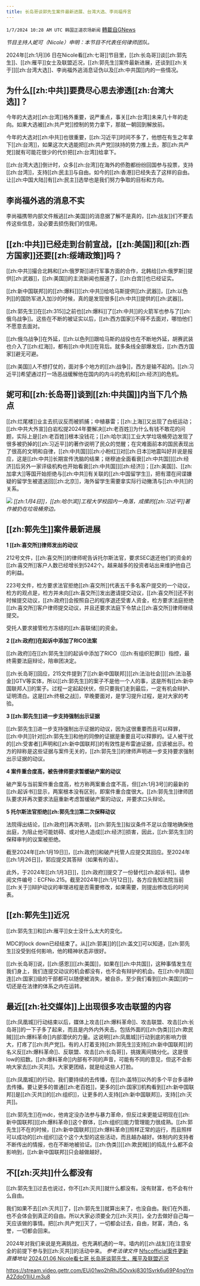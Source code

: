 ```yaml
---
title: 长岛哥谈郭先生案件最新进展、台湾大选、李尚福传言
---
```

`1/7/2024 10:28 AM UTC 韩国正道农场新闻` [轉載自GNews](https://gnews.org/articles/2193303)

*节目主持人妮可（Nicole）申明：本节目不代表任何律师团队。*

2024年[[zh:1月]]6 日在Nicole看[[zh:七哥]]节目里，[[zh:长岛哥]]谈[[zh:郭先生]]、[[zh:雁平]]女士及联盟近况，[[zh:郭先生]]案件最新进展，还谈到[[zh:关于]][[zh:台湾大选]]、李尚福外逃消息证伪以及[[zh:中共国]]内的一些情况。

## 为什么[[zh:中共]]要费尽心思去渗透[[zh:台湾大选]]？

今年的大选对[[zh:台湾]]格外重要，说严重点，事关[[zh:台湾]]未来几十年的走向。如果大选被[[zh:共产党]]控制的势力拿下，那就一朝回到解放前。

今年的大选对[[zh:中共]]也很重要，[[zh:习近平]]时间不多了，他想在有生之年拿下[[zh:台湾]]，如果这次大选能把[[zh:共产党]]扶持的势力推上去，那[[zh:共产党]]就有可能花很少的代价把[[zh:台湾]]给拿下。

[[zh:台湾大选]]倒计时，众多[[zh:台湾]]在海外的侨胞都纷纷回国参与投票，支持[[zh:台湾]]，支持[[zh:民主]]与自由。如今的[[zh:香港]]已经失去了这样的自由。让[[zh:中国大陆]]有[[zh:民主]]选举也是我们努力争取的目标和方向。

## 李尚福外逃的消息不实

李尚福携带内部文件叛逃[[zh:美国]]的消息据了解不是真的，[[zh:战友]]们不要去传这些信息，没必要去损伤我们的信用。

## [[zh:中共]]已经走到台前宣战，[[zh:美国]]和[[zh:西方国家]]还要[[zh:绥靖政策]]吗？

[[zh:中共]]撮合北韩和[[zh:俄罗斯]]进行军事方面的合作，北韩给[[zh:俄罗斯]]提供[[zh:武器]]，[[zh:美国]]的主流新闻也报道了，[[zh:白宫]]也已经证实。

[[zh:新中国联邦]]的[[zh:爆料]][[zh:中共]]给哈马斯提供[[zh:武器]]，[[zh:以色列]]的国防军进入加沙的时候，真的是发现很多[[zh:中共]]提供的[[zh:武器]]。

[[zh:郭先生]]在[[zh:315]]之前也[[zh:爆料]]了[[zh:中共]]的火箭军也参与了[[zh:俄乌战争]]。这些在不断的被证实以后，[[zh:西方国家]]不得不去面对，哪怕他们不愿意去面对。

[[zh:俄乌战争]]在外延，[[zh:以色列]]跟哈马斯的战役也在不断地外延，胡赛武装也介入了[[zh:红海]]，都有[[zh:中共]]在背后。就多条线全部爆发后，[[zh:西方国家]]避无可避。

[[zh:美国]]人不想打仗的，面对多个地方的[[zh:战争]]，西方是输不起的。[[zh:习近平]]希望通过打一场恶战缓解他在国内的内斗的危机和[[zh:经济]]的危机。

## 妮可和[[zh:长岛哥]]谈到[[zh:中共国]]内当下几个热点

[[zh:烂尾楼]]业主去抗议反而被抓捕；中植暴雷；[[zh:上海]]又出现了白纸运动；[[zh:中共大外宣]]白岩松提2024年要解决[[zh:老百姓]]为什么有钱不敢花的问题，实际上是[[zh:老百姓]]根本没钱花；[[zh:哈尔滨]]工业大学垃圾桶旁边发现了很多被扔掉的[[zh:习近平]]的著作说明了民众的觉醒；在灾难面前本的国民表现出了很高的文明和自律，[[zh:中共国]][[zh:小粉红]]对[[zh:日本]]地震叫好并说是报应，这是[[zh:中共]]长期宣传洗脑的结果；继穆迪全面看衰[[zh:中共国]][[zh:经济]]后另外一家评级机构也开始看衰[[zh:中共国]][[zh:经济]]；[[zh:美国]]、[[zh:加拿大]]等国开始拒绝与[[zh:中共]]有关联的[[zh:中国留学生]]，把有潜在间谍嫌疑的留学生被遣送回[[zh:北京]]，海外留学生需要拿实际行动撇清与[[zh:中共]]的关系。

![](ipfs://QmVL4zvSix4hKNTRf32jv5TtcayL9z2VpjHm6urfiSA7Tb?.png) *[[zh:1月4日]]，[[zh:哈尔滨]]工程大学校园内一角落，成摞的[[zh:习近平]]著作被扔在垃圾桶旁边。*

## [[zh:郭先生]]案件最新进展

**1 [[zh:喜交所]]律师发出的动议**

212号文件，[[zh:喜交所]]的律师呢告诉托尔斯法官，要求SEC退还他们的资金的[[zh:喜交所]]客户人数已经增长到5242个。越来越多的投资者站出来维护他自己的利益。

223号文件，检方要求法官拒绝[[zh:喜交所]]代表五千多名客户提交的一个动议，检方的观点是，检方并未向[[zh:喜交所]]发出邀请提交动议，[[zh:喜交所]]还不到时候提交动议，[[zh:政府]]会按照自己的程序退还受害人资金，检方要求法庭拒绝[[zh:喜交所]]客户律师提交动议，并且还要求法庭下令禁止[[zh:喜交所]]律师继续提交。

受托人要求接管检方冻结的[[zh:喜联储]]的资金。

**2 [[zh:政府]]在起诉中添加了RICO法案**

[[zh:政府]]在[[zh:郭先生]]的起诉中添加了RICO（[[zh:有组织犯罪]]）指控，最终需要法庭辩论，陪审团决定。

[[zh:长岛哥]]回应，215文件提到了[[zh:新中国联邦]][[zh:法治社会]][[zh:法治基金]]GTV等实体，所以[[zh:郭先生]]的案子不是他一个人的事，这是所有[[zh:新中国联邦人]]的案子。过程一定起起伏伏，但只要我们走到最后，一定有机会辩护、证明清白。这是[[zh:终极之战]]，早晚要面对，是学习提升过程，是对大家的考验。

**3 [[zh:郭先生]]进一步支持强制出示证据**

[[zh:郭先生]]进一步支持强制出示证据的动议，因为这很重要而且可以释罪，[[zh:中共]]针对[[zh:郭先生]]和他的同僚的证据是重要且可以释罪的。证人被干扰的[[zh:受害者]]声明和[[zh:新中国联邦]]的有效性是布雷迪证据，应该被出示。检方的辩称是这些证据与案件无关的，[[zh:郭先生]]的律师声明进一步支持要求强制出示证据的动议。

**4 案件重合度高，被告律师要求暂缓破产案的动议**

破产案与当前案件重合度高，检方称两案重合度不高，但[[zh:1月3号]]的最新的[[zh:起诉书]]显示，两案根本没有区别，即案件重合度很大。[[zh:郭先生]]律师团队要求并再次要求法庭重新考虑暂缓破产案的动议，并要求口头辩论。

**5 托尔斯法官拒绝[[zh:郭先生]]第二次保释动议**

法院得出结论，[[zh:政府]]再次表明，[[zh:郭先生]]拟议条件不足以合理地确保他出庭，为阻止他可能妨碍、或对他人造成[[zh:经济]]损害，因此，[[zh:郭先生]]的保释审判的议案被拒绝。

截至2024年[[zh:1月19日]]，[[zh:政府]]和破产托管人应提交其回应。至2024年[[zh:1月26日]]，郭应提交其答辩（如果有的话）。

此外，于2024年[[zh:1月3日]]，[[zh:政府]]提交了一份替代[[zh:起诉书]]。请参阅文件编号：ECFNo.215。截至2024年[[zh:1月12日]]，各方应告知法院当前[[zh:关于]]辩护动议的审理进程是否需要修改，如果需要，则提出修改后的时间表。

## [[zh:郭先生]]近况

[[zh:郭先生]]和[[zh:雁平]]女士没什么太大的变化。

MDC的lock down已经结束了。从[[zh:郭美]]的[[zh:盖文]]可以知道，[[zh:郭先生]]没受到任何影响，他的精神状态非很好。

[[zh:长岛哥]]说，[[zh:感恩]][[zh:美国]]，如果在[[zh:中共国]]，这种事情发生在我们身上，我们连提交动议的机会都没有，也不会有辩护的机会。在[[zh:中共国]]连[[zh:国家]]级的干部都可以随便被消失，被自杀，至少我们看到[[zh:美国]]的一切还是在法律的体系之内在运转。

## 最近[[zh:社交媒体]]上出现很多攻击联盟的内容

[[zh:凤凰城]]行动结束以后，媒体上攻击[[zh:爆料革命]]、攻击联盟、攻击[[zh:长岛哥]]的一下子多了起来，而且是内外内外夹击。包括外面的[[zh:伪类]][[zh:欺民贼]][[zh:爆料革命]]内部潜伏的力量。这说明[[zh:凤凰城]]行动到底的影响力很大，打疼了[[zh:共产党]]。有的人打着支持[[zh:郭先生]]支持[[zh:新中国联邦]]的名义反[[zh:爆料革命]]、反联盟、攻击[[zh:长岛哥]]，挑拨离间搞分化。这是很low的招数。[[zh:爆料革命]]内部有不同的声音，可能有不同的意见，但这不会影响大家去[[zh:灭共]]。大家更团结，就是给这些人打脸。

[[zh:凤凰城]]的行动，我们要持续的去传播，在[[zh:盖特]]以外的多个平台多语种去传播。要让更多的普通[[zh:老百姓]]，更多的[[zh:国家]]机构看到[[zh:新中国联邦]]是[[zh:灭共]]的[[zh:组织]]，让更多的人支持[[zh:新中国联邦]]，支持[[zh:灭共]]。

[[zh:郭先生]]在mdc，他肯定没办法参与暴力革命，但反过来更能证明现在[[zh:新中国联邦]][[zh:爆料革命]]这个群体，[[zh:组织]]能力管理能力很成熟。[[zh:郭先生]]不在的时候，[[zh:新中国联邦]][[zh:爆料革命]]照样正常的运行，而且照样可以成功的[[zh:组织]]这个这个大型的这些活动，而且越办越好。体制内的支持者不断传出的情报，也在不断地被验证。[[zh:伪类]][[zh:欺民贼]]的捣乱什么都不会影响到，[[zh:新中国联邦]]只会越做越好。

## 不[[zh:灭共]]什么都没有

[[zh:郭先生]]过去也说过，你不[[zh:灭共]]就什么都没有。没有财富，也不会有什么自由。

我们如果不去[[zh:灭共]]了，[[zh:郭先生]]就算出来了，也没自由。我们在外面，也不会体会到真正的自由。所以大家必须要全力[[zh:灭共]]，全力去做好自己每一天应该做的事情。把[[zh:共产党]]灭了，一切都会过去，自由，财富，清白，名誉，一切都会回来。

2024年对我们来说是充满挑战，也充满机遇的一年。墙内的[[zh:战友]]在注意安全的前提下参与到[[zh:灭共]]的活动中来。
*参考法律文件*
[Nfscofficial案件更新](https://nfscofficial.com/2023/04/22/court-case-documents/)
*直播地址*
[2024.01.06 Nicole看七哥 长岛哥谈郭先生，雁平及联盟近况](https://gettr.com/post/p2xtvzjdad1)

https://stream.video.gettr.com/EUi01wo2hRhJ5Ovxkj8301Svrk6u69P4ngYmA2Zdo01IiU.m3u8

